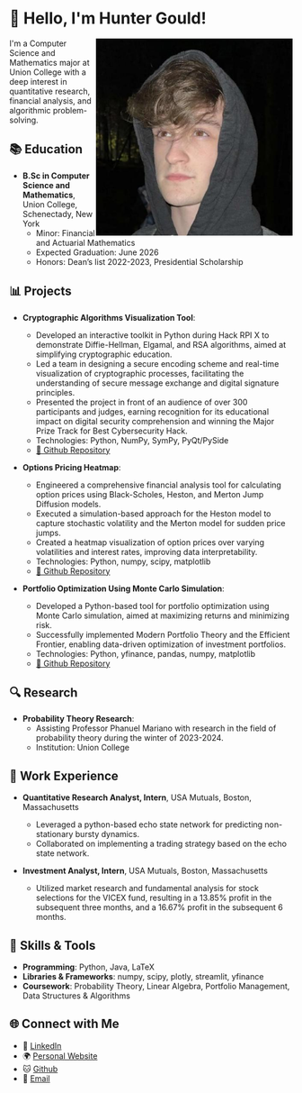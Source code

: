 # 📌 Hello, I'm Hunter Gould!

<img align="right" src="https://github.com/Gouldh/Gouldh/raw/main/pfp.jpg" alt="Profile Picture" width="350px">


I'm a Computer Science and Mathematics major at Union College with a deep interest in quantitative research, financial analysis, and algorithmic problem-solving.

## 📚 Education

- **B.Sc in Computer Science and Mathematics**, Union College, Schenectady, New York
  - Minor: Financial and Actuarial Mathematics
  - Expected Graduation: June 2026
  - Honors: Dean’s list 2022-2023, Presidential Scholarship
 

## 📊 Projects

- **Cryptographic Algorithms Visualization Tool**:
   - Developed an interactive toolkit in Python during Hack RPI X to demonstrate Diffie-Hellman, Elgamal, and RSA algorithms, aimed at simplifying cryptographic education.
   - Led a team in designing a secure encoding scheme and real-time visualization of cryptographic processes, facilitating the understanding of secure message exchange and digital signature principles.
   - Presented the project in front of an audience of over 300 participants and judges, earning recognition for its educational impact on digital security comprehension and winning the Major Prize Track for Best Cybersecurity Hack.
   - Technologies: Python, NumPy, SymPy, PyQt/PySide
   - [🔗 Github Repository](https://github.com/smullahy/CryptoLearner)

- **Options Pricing Heatmap**:
   - Engineered a comprehensive financial analysis tool for calculating option prices using Black-Scholes, Heston, and Merton Jump Diffusion models.
   - Executed a simulation-based approach for the Heston model to capture stochastic volatility and the Merton model for sudden price jumps.
   - Created a heatmap visualization of option prices over varying volatilities and interest rates, improving data interpretability.
   - Technologies: Python, numpy, scipy, matplotlib
   - [🔗 Github Repository](https://github.com/Gouldh/Option-Pricing-Heatmap)

- **Portfolio Optimization Using Monte Carlo Simulation**:
  - Developed a Python-based tool for portfolio optimization using Monte Carlo simulation, aimed at maximizing returns and minimizing risk.
  - Successfully implemented Modern Portfolio Theory and the Efficient Frontier, enabling data-driven optimization of investment portfolios.
  - Technologies: Python, yfinance, pandas, numpy, matplotlib
  - [🔗 Github Repository](https://github.com/Gouldh/Monte-Carlo-Portfolio-Optimization/)

## 🔍 Research
- **Probability Theory Research**:
   - Assisting Professor Phanuel Mariano with research in the field of probability theory during the winter of 2023-2024.
   - Institution: Union College

## 💼 Work Experience

- **Quantitative Research Analyst, Intern**, USA Mutuals, Boston, Massachusetts
  - Leveraged a python-based echo state network for predicting non-stationary bursty dynamics.
  - Collaborated on implementing a trading strategy based on the echo state network.

- **Investment Analyst, Intern**, USA Mutuals, Boston, Massachusetts
  - Utilized market research and fundamental analysis for stock selections for the VICEX fund, resulting in a 13.85% profit in the subsequent three months, and a 16.67% profit in the subsequent 6 months.

## 🔧 Skills & Tools

- **Programming**: Python, Java, LaTeX
- **Libraries & Frameworks**: numpy, scipy, plotly, streamlit, yfinance
- **Coursework**: Probability Theory, Linear Algebra, Portfolio Management, Data Structures & Algorithms

## 🌐 Connect with Me

- 📌 [LinkedIn](https://www.linkedin.com/in/hunter-gould/)
- 🌍 [Personal Website](https://huntergould.com)
- 🐱 [Github](https://github.com/Gouldh)
- 📧 [Email](mailto:huntergould@icloud.com)
